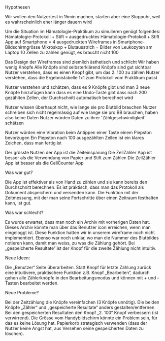 Hypothesen

Wir wollen den Nutzertest in 15min machen, starten aber eine Stoppuhr, weil es wahrscheinlich eher länger dauern wird

Um die Situation im Hämatologie-Praktikum zu simulieren genügt folgendes:
Hämatologie-Protokoll + Stift = ausgedrucktes Hämatologie-Protokoll + Stift
App auf Smartphone = 4 ausgedruckten Wireframes in Smartphone-Bildschirmgrösse
Mikroskop + Blutausstrich = Bilder von Leukozyten am Laptop
10 Zellen zu zählen genügt, es braucht nicht 100


Das Design der Wireframes sind ziemlich ästhetisch und schlicht
Wir haben wenig Knöpfe
Alle Knöpfe sind selbsterklärend
Knöpfe sind gut sichtbar
Nutzer verstehen, dass es einen Knopf gibt, um das 2. 100 zu zählen
Nutzer verstehen, dass die Ergebnistabelle 1x1 zum Protokoll vom Praktikum passt

Nutzer verstehen und schätzen, dass es 9 Knöpfe gibt und man 3 neue Knöpfe hinzufügen kann
dass es eine Undo-Taste gibt
dass nach 200 gezählten Zellen, der Durchschnitt automatisch berechnet wird

Nutzer wissen überhaupt nicht, wie lange sie pro Blutbild brauchen
Nutzer schreiben sich nicht regelmässig auf wie lange sie pro BB brauchen, haben also keine Daten
Nutzer würden Daten zu ihrer 'Zählgeschwindigkeit' schätzen

Nutzer würden eine Vibration beim Antippen einer Taste einem Piepston bevorzugen
Ein Piepston nach 100 ausgezählten Zellen ist ein klares Zeichen, dass man fertig ist

Der grösste Nutzen der App ist die Zeiteinsparung
Die ZellZähler App ist besser als die Verwendung von Papier und Stift zum Zählen
Die ZellZähler App ist besser als die CellCounter App


Was war gut?

Die App ist effektiver als von Hand zu zählen und sie kann bereits den Durchschnitt berechnen.
Es ist praktisch, dass man das Protokoll als Dokument abspeichern und versenden kann.
Die Funktion mit der Zeitmessung, mit der man seine Fortschritte über einen Zeitraum festhalten kann, ist gut.

Was war schlecht?

Es wurde erwartet, dass man noch ein Archiv mit vorherigen Daten hat.
Dieses Archiv könnte man über das Benutzer icon erreichen, wenn man eingeloggt ist.
Diese Funktion hatten wir in unserem wireframe noch nicht implementiert.
Ebenso war noch unklar, wo man die Nummer des Blutbildes notieren kann, damit man weiss, zu was die Zählung gehört.
Bei „gespeicherte Resultate“ ist der Knopf für die zweite Zählung nicht intuitiv.

Neue Ideen:

Die „Benutzer“ Seite überarbeiten.
Statt Knopf für letzte Zählung zurück eine intuitivere, praktischere Funktion z.B. Knopf „Bearbeiten“, dadurch gehen alle Zählerknöpfe in den Bearbeitungsmodus und können mit + und – Tasten bearbeitet werden.

Neue Probleme?

Bei der Zeitzählung die Knöpfe vereinfachen (3 Knöpfe unnötig).
Die beiden Knöpfe „Zähler“ und „gespeicherte Resultate“ anders gestalten/entfernen.
Bei den gespeicherten Resultaten den Knopf „2. 100“ Knopf verbessern (ist verwirrend).
Die Grösse vom Handybildschirm könnte ein Problem sein, für das es keine Lösung hat.
Papierkorb strategisch verwenden (dass der Nutzer keine Angst hat, aus Versehen seine gespeicherten Daten zu löschen).
